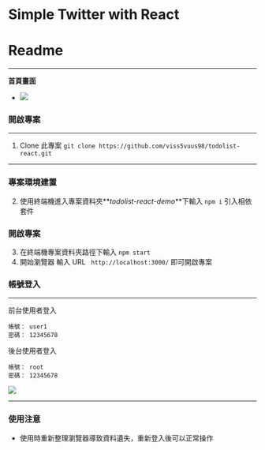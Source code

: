 # Simple Twitter with React

# Readme

---

**首頁畫面**

- ![](https://i.imgur.com/L1svZr6.png)

### 開啟專案

---

1. Clone 此專案 `git clone https://github.com/viss5vuus98/todolist-react.git`

---

### 專案環境建置

2. 使用終端機進入專案資料夾**_todolist-react-demo_**下輸入 `npm i` 引入相依套件

### 開啟專案

3. 在終端機專案資料夾路徑下輸入 `npm start`
4. 開始瀏覽器 輸入 URL ` http://localhost:3000/` 即可開啟專案

### 帳號登入

---

前台使用者登入

```
帳號： user1
密碼： 12345678
```

後台使用者登入

```
帳號： root
密碼： 12345678
```

![](https://i.imgur.com/Ihdb5MD.png)

---

### 使用注意

- 使用時重新整理瀏覽器導致資料遺失，重新登入後可以正常操作
